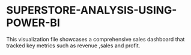 # SUPERSTORE-ANALYSIS-USING-POWER-BI
This visualization file showcases a comprehensive sales dashboard that tracked key metrics such as revenue ,sales and profit.
